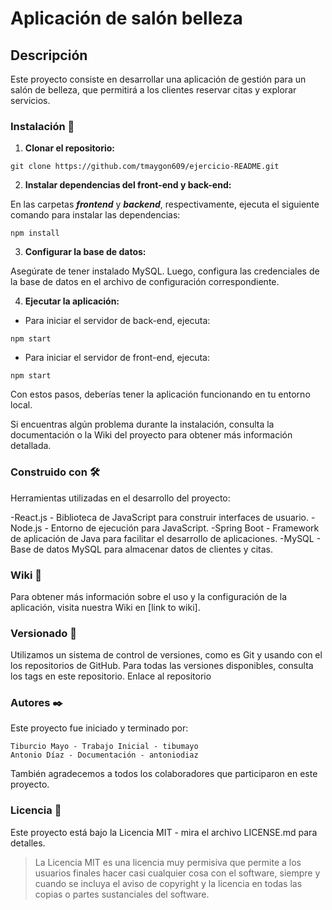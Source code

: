 # Aplicación de salón belleza

## Descripción

Este proyecto consiste en desarrollar una aplicación de gestión para un salón de belleza, que permitirá a los clientes reservar citas y explorar servicios.

### Instalación 🔧

1. **Clonar el repositorio:**

~~~
git clone https://github.com/tmaygon609/ejercicio-README.git
~~~

2. **Instalar dependencias del front-end y back-end:**

En las carpetas ***frontend*** y ***backend***, respectivamente, ejecuta el siguiente comando para instalar las dependencias:

~~~
npm install
~~~

3. **Configurar la base de datos:**

Asegúrate de tener instalado MySQL. Luego, configura las credenciales de la base de datos en el archivo de configuración correspondiente.

4. **Ejecutar la aplicación:**

- Para iniciar el servidor de back-end, ejecuta:

~~~
npm start
~~~

- Para iniciar el servidor de front-end, ejecuta:

~~~
npm start
~~~

Con estos pasos, deberías tener la aplicación funcionando en tu entorno local.

Si encuentras algún problema durante la instalación, consulta la documentación o la Wiki del proyecto para obtener más información detallada.



### Construido con 🛠️

Herramientas utilizadas en el desarrollo del proyecto:

-React.js - Biblioteca de JavaScript para construir interfaces de usuario.
-Node.js - Entorno de ejecución para JavaScript.
-Spring Boot - Framework de aplicación de Java para facilitar el desarrollo de aplicaciones.
-MySQL - Base de datos MySQL para almacenar datos de clientes y citas.

### Wiki 📖

Para obtener más información sobre el uso y la configuración de la aplicación, visita nuestra Wiki en [link to wiki].

### Versionado 📌

Utilizamos un sistema de control de versiones, como es Git y usando con el los repositorios de GitHub. Para todas las versiones disponibles, consulta los tags en este repositorio.
Enlace al repositorio

### Autores ✒️

Este proyecto fue iniciado y terminado por:

    Tiburcio Mayo - Trabajo Inicial - tibumayo
    Antonio Díaz - Documentación - antoniodiaz

También agradecemos a todos los colaboradores que participaron en este proyecto.

### Licencia 📄

Este proyecto está bajo la Licencia MIT - mira el archivo LICENSE.md para detalles.

> La Licencia MIT es una licencia muy permisiva que permite a los usuarios finales hacer casi cualquier cosa con el software, siempre y cuando se incluya el aviso de copyright y la licencia en todas las copias o partes sustanciales del software.
